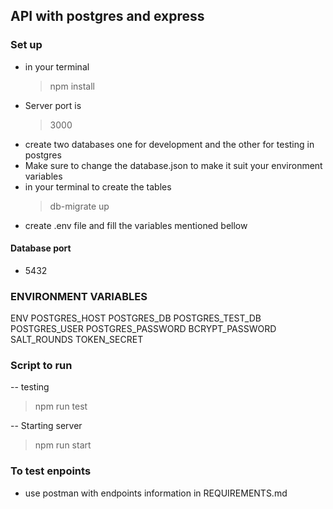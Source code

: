 ## API with postgres and express

### Set up

- in your terminal
  > npm install
- Server port is
  > 3000
- create two databases one for development and the other for testing in postgres
- Make sure to change the database.json to make it suit your environment variables
- in your terminal to create the tables
  > db-migrate up
- create .env file and fill the variables mentioned bellow

#### Database port

- 5432

### ENVIRONMENT VARIABLES

ENV
POSTGRES_HOST
POSTGRES_DB
POSTGRES_TEST_DB
POSTGRES_USER
POSTGRES_PASSWORD
BCRYPT_PASSWORD
SALT_ROUNDS
TOKEN_SECRET

### Script to run

-- testing

> npm run test

-- Starting server

> npm run start

### To test enpoints

- use postman with endpoints information in REQUIREMENTS.md
